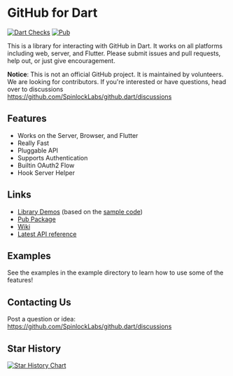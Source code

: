 # GitHub for Dart

[![Dart Checks](https://github.com/SpinlockLabs/github.dart/actions/workflows/dart.yml/badge.svg)](https://github.com/SpinlockLabs/github.dart/actions/workflows/dart.yml)
[![Pub](https://img.shields.io/pub/v/github.svg)](https://pub.dev/packages/github)

This is a library for interacting with GitHub in Dart. It works on all platforms including web, server, and Flutter.
Please submit issues and pull requests, help out, or just give encouragement.

**Notice**: This is not an official GitHub project. It is maintained by volunteers.
We are looking for contributors. If you're interested or have questions, head over to discussions https://github.com/SpinlockLabs/github.dart/discussions

## Features

- Works on the Server, Browser, and Flutter
- Really Fast
- Pluggable API
- Supports Authentication
- Builtin OAuth2 Flow
- Hook Server Helper

## Links

- [Library Demos](https://spinlocklabs.github.io/github.dart/) (based on the [sample code](https://github.com/SpinlockLabs/github.dart/tree/master/example))
- [Pub Package](https://pub.dev/packages/github)
- [Wiki](https://github.com/SpinlockLabs/github.dart/wiki)
- [Latest API reference](https://pub.dev/documentation/github/latest/)

## Examples

See the examples in the example directory to learn how to use some of the features!

## Contacting Us

Post a question or idea: https://github.com/SpinlockLabs/github.dart/discussions

## Star History

[![Star History Chart](https://api.star-history.com/svg?repos=SpinlockLabs/github.dart&type=Date)](https://star-history.com/#SpinlockLabs/github.dart&Date)
